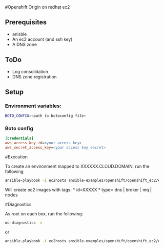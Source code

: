 #Openshift Origin on redhat ec2
 
## Prerequisites
 * anisble
 * An ec2 account (and ssh key)
 * A DNS zone

## ToDo
 * Log consolidation
 * DNS zone registration
 
## Setup
 
### Environment variables:
 ```bash
 BOTO_CONFIG=<path to botoconfig file>
 ```
### Boto config
 
 ```ini
[Credentials]
aws_access_key_id=<your access key>
aws_secret_access_key=<your access key secret>
 ```
 

#Execution

To create an environment mapped to XXXXXX.CLOUD.DOMAIN, run the following

 ```bash
 ansible-playbook -i ec2hosts ansible-examples/openshift/openshift_ec2/ec2.yml -e id=XXXXXX -e cloud_domain=CLOUD.DOMAIN
 ```
 
 Will create ec2 images with tags:
    * id=XXXXX
    * type= dns | broker | mq | nodes


#Diagnostics

As root on each box, run the following:
```bash
oo-diagnostics -v
```

or 
```bash
ansible-playbook -i ec2hosts ansible-examples/openshift/openshift_ec2/ec2_diagnostics.yml -e id=XXXXXX


 

